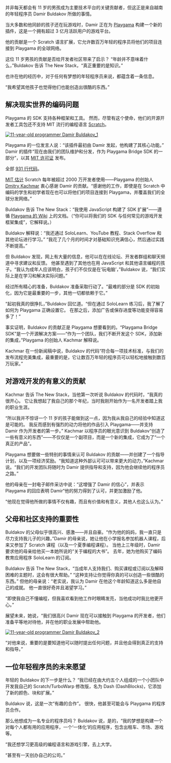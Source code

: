 并非每天都会有 11 岁的男孩成为主要技术平台的关键贡献者，但这正是来自越南的年轻程序员 Damir Buldakov 所做的事情。

当大多数和他同龄的孩子还在玩游戏时，Damir 正在为 [Playgama](https://playgama.com/) 构建一个新的插件，这是一个拥有超过 3 亿月活跃用户的游戏平台。

他的贡献是一个 Scratch 语言扩展，它允许数百万年轻的程序员将他们的项目连接到 Playgama 的全球网络。

这位 11 岁男孩的贡献是否给开发者社区带来了启示？ “年龄并不意味着什么，”Buldakov 告诉 The New Stack，“真正重要的是知识。”

也许在他的经历中，对于任何有梦想的年轻程序员来说，都蕴含着一条信息。

“我希望其他孩子也觉得他们也能创造出很酷的东西。”

## 解决现实世界的编码问题

Playgama 的 SDK 支持各种框架和工具。 然而，尽管有这个使命，他们的开源开发者工具包还不支持 MIT 流行的编程语言 [Scratch](https://thenewstack.io/scratch-that-itch-for-young-developers/)。

[![11-year-old programmer Damir Buldakov_1](https://cdn.thenewstack.io/media/2025/09/f661ab30-damir-buldakov_1-225x300.jpeg)](https://cdn.thenewstack.io/media/2025/09/f661ab30-damir-buldakov_1-225x300.jpeg)

Playgama 的一位发言人说：“该插件最初由 Damir 发起，他构建了其核心功能。” Damir 的插件“现在由我们的团队维护和分发，作为 Playgama Bridge SDK 的一部分”，以其 [MIT 许可证](https://en.wikipedia.org/wiki/MIT_License) 发布。

全部 [931 行代码](https://github.com/Playgama/bridge-scratch/blob/main/PlaygamaBridge.js)。

[MIT 估计](https://www.media.mit.edu/projects/scratch/overview/) Scratch 每年被超过 2000 万开发者使用——Playgama 的创始人 [Dmitry Kachmar](https://www.linkedin.com/in/dmitry-kachmar-84392725/) 衷心感谢 Damir 的贡献。“感谢他的工作，即使是在 Scratch 中编码的学生和初学者现在也可以将他们的项目连接到 Playgama，并覆盖我们的全球分发网络。”

Buldakov 告诉 The New Stack：“我使用 JavaScript 构建了 SDK 扩展”——遵循 [Playgama 的 Wiki](https://wiki.playgama.com/playgama) 上的文档。（“你可以将我们的 SDK 与任何常见的游戏开发框架集成”，它解释说。）

Buldakov 解释说：“我还通过 SoloLearn、YouTube 教程、Stack Overflow 和其他论坛进行学习。” “我花了几个月的时间才对基础知识充满信心，然后通过实践不断提高。”

但 Buldakov 发现，网上有大量的信息，他可以在在线论坛、开发者群组和聊天频道中寻求建议和反馈。 他甚至遇到了其他也在用 JavaScript 和其他语言编程的孩子。“我认为成年人应该明白，孩子们不仅仅是在‘玩电脑’，”Buldakov 说，“我们实际上是在学习和解决实际问题。”

经过所有精心的准备，Buldakov 准备采取行动了。“最难的部分是 SDK 的初始化，因为它是最重要的一步，其他一切都依赖于它。”

“起初我真的很挣扎，”Buldakov 回忆道。“但在通过 SoloLearn 练习后，我了解了如何为 Playgama 正确设置它。 在那之后，添加广告或保存进度等功能变得容易多了！”

事实证明，Buldakov 的贡献正是 Playgama 想要看到的。“Playgama Bridge SDK”是一个开源解决方案——“作为一个团队，我们不断开发这个 SDK，添加新的集成，”Playgama 的创始人 Kachmar 解释说。

Kachmar 在一份新闻稿中说，Buldakov 的代码“符合每一项技术标准，与我们的发布流程完美集成，最重要的是，它让数百万年轻的程序员可以轻松地接触到数百万玩家。”

## 对游戏开发的有意义的贡献

Kachmar 告诉 The New Stack，当他第一次听说 Buldakov 的代码时，“我真的很开心。 它让我想起了我自己的那个年纪，当时我刚开始作为一名开发者踏上我的职业生涯。

“所以我并不惊讶一个 11 岁的孩子能做到这一点，因为我从我自己的经验中知道这是可能的。 我反而感到有强烈的动力将他的作品引入 Playgama——并支持 Damir 作为开发者的第一步。” Kachmar 以程序员的眼光意识到 Buldakov“创造了一些有意义的东西”——不仅仅是一个副项目，而是一个新的集成，它成为了“一个真正的产品”。

Playgama 想要做一些特别的事情来认可 Buldakov 的贡献——并创建了一个指导计划，以及一项经济奖励。“我知道这种外部认可可以带来更大的动力，”Kachmar 说。“我们的开发团队将随时为 Damir 提供指导和支持，因为他会继续他的程序员之路。”

他的母亲在一封电子邮件采访中说：“这增强了 Damir 的信心”，并表示 Playgama 的回应表明 Damir“他的努力得到了认可，并更加激励了他。

“他现在觉得他所做的事情不仅有趣，而且有价值和有意义，其他人也这么认为。”

## 父母和社区支持的重要性

Buldakov 的父母似乎很高兴、感激——并且自豪。“作为他的妈妈，我一直只是尽力支持我儿子的兴趣，”Damir 的母亲说，她让他在小学报名参加机器人课程，后来又参加了 Scratch 课程（以及一个夏季编程课程）。 当他上三年级时，Damir 要求他的母亲给他买一本她所说的“关于编程的大书”。 去年，她为他购买了编码教育应用程序 SoloLearn 的订阅。

Buldakov 告诉 The New Stack，“当成年人支持我们、购买课程或订阅以及解释困难的主题时，这会有很大帮助。” “这种支持让你觉得你真的可以创造一些很酷的东西。” 但他的母亲说：“老实说，我认为 Damir 在他这个年龄知道这么多是他自己的成就。 他一直很好奇并且渴望学习。”

“即使我自己不懂编程，但我喜欢看到他工作时眼睛发亮，当他成功时我比他更开心。”

展望未来，她说，“我们很高兴 Damir 现在可以接触到 Playgama 的开发者，他们准备平等地对待他，并在他的职业发展中帮助他。

[![11-year-old programmer Damir Buldakov_2](https://cdn.thenewstack.io/media/2025/09/9cd736d8-damir-buldakov_2-225x300.jpeg)](https://cdn.thenewstack.io/media/2025/09/9cd736d8-damir-buldakov_2-225x300.jpeg)

“对他来说，重要的是要知道他可以随时提出任何问题，并且他会得到真正的支持和指导。”

## 一位年轻程序员的未来愿望

年轻的 Buldakov 的下一步是什么？ “我已经在由大约五个人组成的一个小团队中开发我自己的 Scratch/TurboWarp 修改版，名为 Dash (DashBlocks)，它添加了新的颜色、块和扩展。”

Buldakov 说，这是一次“有趣的合作”。 很快，他甚至可能会与 Playgama 的程序员合作。

那么他想成为一名专业的程序员吗？ Buldakov 说，是的，“我的梦想是构建一个对每个人都有用的应用程序，一个‘一体化’的应用程序，包含出租车、市场、游戏等。

“我还想学习更高级的编程语言和游戏引擎，去上大学。

“甚至有一天创办自己的公司。”